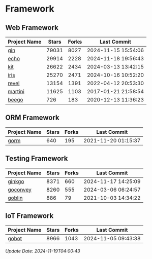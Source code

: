 # Framework

## Web Framework
| Project Name | Stars | Forks | Last Commit |
| ------------ | ----- | ----- | ----------- |
| [gin](https://github.com/gin-gonic/gin) | 79031 | 8027 | 2024-11-15 15:54:06 |
| [echo](https://github.com/labstack/echo) | 29914 | 2228 | 2024-11-18 19:56:43 |
| [kit](https://github.com/go-kit/kit) | 26622 | 2434 | 2024-03-13 13:42:15 |
| [iris](https://github.com/kataras/iris) | 25270 | 2471 | 2024-10-16 10:52:20 |
| [revel](https://github.com/revel/revel) | 13154 | 1391 | 2022-04-12 20:53:30 |
| [martini](https://github.com/go-martini/martini) | 11625 | 1103 | 2017-01-21 21:58:54 |
| [beego](https://github.com/astaxie/beego) | 726 | 183 | 2020-12-13 11:36:23 |

## ORM Framework
| Project Name | Stars | Forks | Last Commit |
| ------------ | ----- | ----- | ----------- |
| [gorm](https://github.com/jinzhu/gorm) | 640 | 195 | 2021-11-20 01:15:37 |

## Testing Framework
| Project Name | Stars | Forks | Last Commit |
| ------------ | ----- | ----- | ----------- |
| [ginkgo](https://github.com/onsi/ginkgo) | 8371 | 660 | 2024-11-17 14:25:09 |
| [goconvey](https://github.com/smartystreets/goconvey) | 8260 | 555 | 2024-03-06 06:24:57 |
| [goblin](https://github.com/franela/goblin) | 886 | 79 | 2021-10-03 14:34:22 |

## IoT Framework
| Project Name | Stars | Forks | Last Commit |
| ------------ | ----- | ----- | ----------- |
| [gobot](https://github.com/hybridgroup/gobot) | 8966 | 1043 | 2024-11-05 09:43:38 |

*Update Date: 2024-11-19T04:00:43*